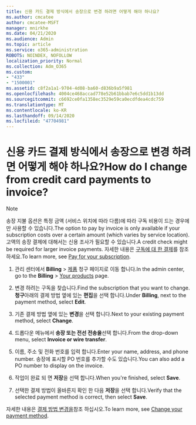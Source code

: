 ```yaml
---
title: 신용 카드 결제 방식에서 송장으로 변경 하려면 어떻게 해야 하나요?
ms.author: cmcatee
author: cmcatee-MSFT
manager: mnirkhe
ms.date: 04/21/2020
ms.audience: Admin
ms.topic: article
ms.service: o365-administration
ROBOTS: NOINDEX, NOFOLLOW
localization_priority: Normal
ms.collection: Adm_O365
ms.custom:
- "433"
- "1500001"
ms.assetid: c8f2a1a1-9704-4d08-ba60-d836b9a5f981
ms.openlocfilehash: 4004ce468accad778e52b61bbab7e6c5dd1b13dd
ms.sourcegitcommit: c6692ce0fa1358ec3529e59ca0ecdfdea4cdc759
ms.translationtype: MT
ms.contentlocale: ko-KR
ms.lasthandoff: 09/14/2020
ms.locfileid: "47704981"
---
```

# <a name="how-do-i-change-from-credit-card-payments-to-invoice"></a><span data-ttu-id="fa8a4-102">신용 카드 결제 방식에서 송장으로 변경 하려면 어떻게 해야 하나요?</span><span class="sxs-lookup"><span data-stu-id="fa8a4-102">How do I change from credit card payments to invoice?</span></span>

> [!NOTE]
> <span data-ttu-id="fa8a4-103">송장 지불 옵션은 특정 금액 (서비스 위치에 따라 다름)에 따라 구독 비용이 드는 경우에만 사용할 수 있습니다.</span><span class="sxs-lookup"><span data-stu-id="fa8a4-103">The option to pay by invoice is only available if your subscription costs over a certain amount (which varies by service location).</span></span> <span data-ttu-id="fa8a4-104">고액의 송장 결제에 대해서는 신용 조사가 필요할 수 있습니다.</span><span class="sxs-lookup"><span data-stu-id="fa8a4-104">A credit check might be required for larger invoice payments.</span></span> <span data-ttu-id="fa8a4-105">자세한 내용은 [구독에 대 한 결제](https://docs.microsoft.com/microsoft-365/commerce/billing-and-payments/pay-for-your-subscription)를 참조 하세요.</span><span class="sxs-lookup"><span data-stu-id="fa8a4-105">To learn more, see [Pay for your subscription](https://docs.microsoft.com/microsoft-365/commerce/billing-and-payments/pay-for-your-subscription).</span></span>

1. <span data-ttu-id="fa8a4-106">관리 센터에서 **Billing**  >  [제품](https://go.microsoft.com/fwlink/p/?linkid=842054) 청구 페이지로 이동 합니다.</span><span class="sxs-lookup"><span data-stu-id="fa8a4-106">In the admin center, go to the **Billing** > [Your products](https://go.microsoft.com/fwlink/p/?linkid=842054) page.</span></span>

2. <span data-ttu-id="fa8a4-107">변경 하려는 구독을 찾습니다.</span><span class="sxs-lookup"><span data-stu-id="fa8a4-107">Find the subscription that you want to change.</span></span> <span data-ttu-id="fa8a4-108">**청구**아래의 결제 방법 옆에 있는 **편집**을 선택 합니다.</span><span class="sxs-lookup"><span data-stu-id="fa8a4-108">Under **Billing**, next to the payment method, select **Edit**.</span></span>

3. <span data-ttu-id="fa8a4-109">기존 결제 방법 옆에 있는 **변경**을 선택 합니다.</span><span class="sxs-lookup"><span data-stu-id="fa8a4-109">Next to your existing payment method, select **Change**.</span></span>

4. <span data-ttu-id="fa8a4-110">드롭다운 메뉴에서 **송장 또는 전선 전송을**선택 합니다.</span><span class="sxs-lookup"><span data-stu-id="fa8a4-110">From the drop-down menu, select **Invoice or wire transfer**.</span></span>

5. <span data-ttu-id="fa8a4-111">이름, 주소 및 전화 번호를 입력 합니다.</span><span class="sxs-lookup"><span data-stu-id="fa8a4-111">Enter your name, address, and phone number.</span></span> <span data-ttu-id="fa8a4-112">송장에 표시할 PO 번호를 추가할 수도 있습니다.</span><span class="sxs-lookup"><span data-stu-id="fa8a4-112">You can also add a PO number to display on the invoice.</span></span>

6. <span data-ttu-id="fa8a4-113">작업이 완료 되 면 **저장**을 선택 합니다.</span><span class="sxs-lookup"><span data-stu-id="fa8a4-113">When you're finished, select **Save**.</span></span>

7. <span data-ttu-id="fa8a4-114">선택한 결제 방법이 올바른지 확인 한 다음 **저장**을 선택 합니다.</span><span class="sxs-lookup"><span data-stu-id="fa8a4-114">Verify that the selected payment method is correct, then select **Save**.</span></span>

<span data-ttu-id="fa8a4-115">자세한 내용은 [결제 방법 변경을](https://docs.microsoft.com/microsoft-365/commerce/billing-and-payments/change-payment-method)참조 하십시오.</span><span class="sxs-lookup"><span data-stu-id="fa8a4-115">To learn more, see [Change your payment method](https://docs.microsoft.com/microsoft-365/commerce/billing-and-payments/change-payment-method).</span></span>